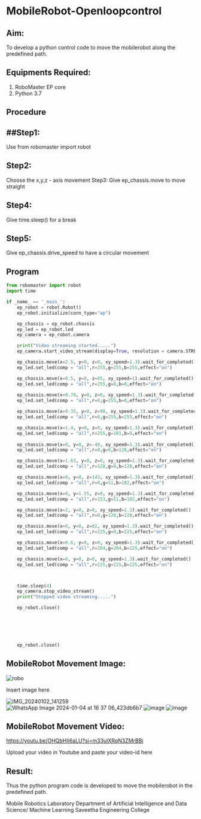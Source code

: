 # MobileRobot-Openloopcontrol
## Aim:

To develop a python control code to move the mobilerobot along the predefined path.

## Equipments Required:
1. RoboMaster EP core
2. Python 3.7

## Procedure
## ##Step1:
Use from robomaster import robot
## Step2:
Choose the x,y,z - axis movement
Step3:
Give ep_chassis.move to move straight
## Step4:
Give time.sleep() for a break
## Step5:
Give ep_chassis.drive_speed to have a circular movement



## Program
```python
from robomaster import robot
import time

if _name_ == '_main_':
    ep_robot = robot.Robot()
    ep_robot.initialize(conn_type="ap")

    ep_chassis = ep_robot.chassis
    ep_led = ep_robot.led
    ep_camera = ep_robot.camera

    print("Video streaming started.....")
    ep_camera.start_video_stream(display=True, resolution = camera.STREAM_360P)

    ep_chassis.move(x=2.5, y=0, z=0, xy_speed=1.3).wait_for_completed()
    ep_led.set_led(comp = "all",r=255,g=255,b=255,effect="on")

    ep_chassis.move(x=0.5, y=0, z=85, xy_speed=1).wait_for_completed()
    ep_led.set_led(comp = "all",r=255,g=0,b=0,effect="on")
    
    ep_chassis.move(x=0.70, y=0, z=0, xy_speed=1.3).wait_for_completed()
    ep_led.set_led(comp = "all",r=0,g=255,b=0,effect="on")

    ep_chassis.move(x=0.35, y=0, z=90, xy_speed=1.3).wait_for_completed()
    ep_led.set_led(comp = "all",r=0,g=255,b=255,effect="on")

    ep_chassis.move(x=1.4, y=0, z=0, xy_speed=1.3).wait_for_completed()
    ep_led.set_led(comp = "all",r=255,g=101,b=0,effect="on")
    
    ep_chassis.move(x=0, y=0, z=-40, xy_speed=1.3).wait_for_completed()
    ep_led.set_led(comp = "all",r=0,g=0,b=128,effect="on")

    ep_chassis.move(x=1.63, y=0, z=0, xy_speed=1.3).wait_for_completed()
    ep_led.set_led(comp = "all",r=128,g=0,b=128,effect="on")

    ep_chassis.move(x=0, y=0, z=143, xy_speed=1.3).wait_for_completed()
    ep_led.set_led(comp = "all",r=0,g=51,b=102,effect="on")

    ep_chassis.move(x=0, y=1.55, z=0, xy_speed=1.3).wait_for_completed()
    ep_led.set_led(comp = "all",r=153,g=51,b=102,effect="on")

    ep_chassis.move(x=2, y=0, z=0, xy_speed=1.3).wait_for_completed()
    ep_led.set_led(comp = "all",r=0,g=128,b=128,effect="on")

    ep_chassis.move(x=0, y=0, z=82, xy_speed=1.3).wait_for_completed()
    ep_led.set_led(comp = "all",r=225,g=0,b=225,effect="on")

    ep_chassis.move(x=0.6, y=0, z=0, xy_speed=1.3).wait_for_completed()
    ep_led.set_led(comp = "all",r=204,g=204,b=225,effect="on")

    ep_chassis.move(x=0, y=0, z=0, xy_speed=1.3).wait_for_completed()
    ep_led.set_led(comp = "all",r=225,g=225,b=225,effect="on")



    time.sleep(4)
    ep_camera.stop_video_stream()
    print("Stopped video streaming.....")

    ep_robot.close()





    
    ep_robot.close()
```

## MobileRobot Movement Image:

![robo](./img/robomaster.png)

Insert image here

![IMG_20240102_141259](https://github.com/vigneshvickyu/mobilerobot-openloopcontrol/assets/151948835/297f0b19-eb27-4711-8e28-6af9e1f99ef2)
![WhatsApp Image 2024-01-04 at 16 37 06_423db6b7](https://github.com/vigneshvickyu/mobilerobot-openloopcontrol/assets/151948835/a5230b95-ed26-48d4-92af-054435f16dcf)
![image](https://github.com/vigneshvickyu/mobilerobot-openloopcontrol/assets/151948835/f3f8204e-2c1d-4e37-be5a-e2565954cc0c)
![image](https://github.com/vigneshvickyu/mobilerobot-openloopcontrol/assets/151948835/e4806d7a-f7fb-4e79-9c27-710e259181fc)


## MobileRobot Movement Video:
https://youtu.be/OHQbHIi6aLU?si=m33ulXRqN3ZMrBBi

Upload your video in Youtube and paste your video-id here


## Result:
Thus the python program code is developed to move the mobilerobot in the predefined path.



Mobile Robotics Laboratory
Department of Artificial Intelligence and Data Science/ Machine Learning
Saveetha Engineering College
```
